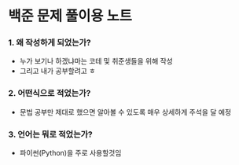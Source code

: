 # 백준 문제 풀이용 노트

### 1. 왜 작성하게 되었는가?
 * 누가 보기나 하겠냐마는 코테 및 취준생들을 위해 작성
 * 그리고 내가 공부할려고 ㅎ

### 2. 어떤식으로 적었는가?
 * 문법 공부만 제대로 했으면 알아볼 수 있도록 매우 상세하게 주석을 달 예정

### 3. 언어는 뭐로 적었는가?
 * 파이썬(Python)을 주로 사용할것임
